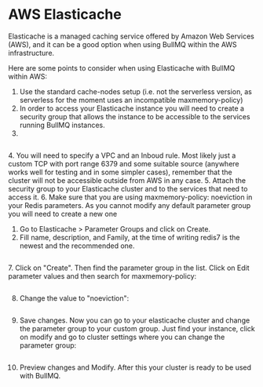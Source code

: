 # AWS Elasticache

Elasticache is a managed caching service offered by Amazon Web Services (AWS), and it can be a good option when using BullMQ within the AWS infrastructure.

Here are some points to consider when using Elasticache with BullMQ within AWS:

1. Use the standard cache-nodes setup (i.e. not the serverless version, as serverless for the moment uses an incompatible maxmemory-policy)
2. In order to access your Elasticache instance you will need to create a security group that allows the instance to be accessible to the services running BullMQ instances.&#x20;
3.

<figure><img src="../../.gitbook/assets/image.png" alt=""><figcaption></figcaption></figure>
4. You will need to specify a VPC and an Inboud rule. Most likely just a custom TCP with port range 6379 and some suitable source (anywhere works well for testing and in some simpler cases), remember that the cluster will not be accessible outside from AWS in any case.
5. Attach the security group to your Elasticache cluster and to the services that need to access it.
6.  Make sure that you are using maxmemory-policy: noeviction in your Redis parameters. As you cannot modify any default parameter group you will need to create a new one    
  
  1. Go to Elasticache > Parameter Groups and click on Create.
  2. Fill name, description, and Family, at the time of writing redis7 is the newest and the recommended one.

<figure><img src="../../.gitbook/assets/image (1).png" alt=""><figcaption></figcaption></figure>
7. Click on "Create". Then find the parameter group in the list. Click on Edit parameter values and then search for maxmemory-policy:

<figure><img src="../../.gitbook/assets/image (1) (1).png" alt=""><figcaption></figcaption></figure>

8. Change the value to "noeviction":

<figure><img src="../../.gitbook/assets/image (2).png" alt=""><figcaption></figcaption></figure>

9. Save changes. Now you can go to your elasticache cluster and change the parameter group to your custom group. Just find your instance, click on modify and go to cluster settings where you can change the parameter group:

<figure><img src="../../.gitbook/assets/image (3).png" alt=""><figcaption></figcaption></figure>

10. Preview changes and Modify. After this your cluster is ready to be used with BullMQ.

